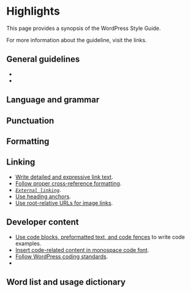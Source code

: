 # Highlights

This page provides a synopsis of the WordPress Style Guide.

For more information about the guideline, visit the links.

## General guidelines

-
-

## Language and grammar



## Punctuation



## Formatting



## Linking

- [Write detailed and expressive link text](//link-text.md).
- [Follow proper cross-reference formatting](//cross-references.md).
- [*`External linking`*]().
- [Use heading anchors](//heading-targets.md).
- [Use root-relative URLs for image links](//image-links.md).

## Developer content

- [Use code blocks, preformatted text, and code fences]() to write code examples.
- [Insert code-related content in monospace code font]().
- [Follow WordPress coding standards]().
- 

## Word list and usage dictionary

